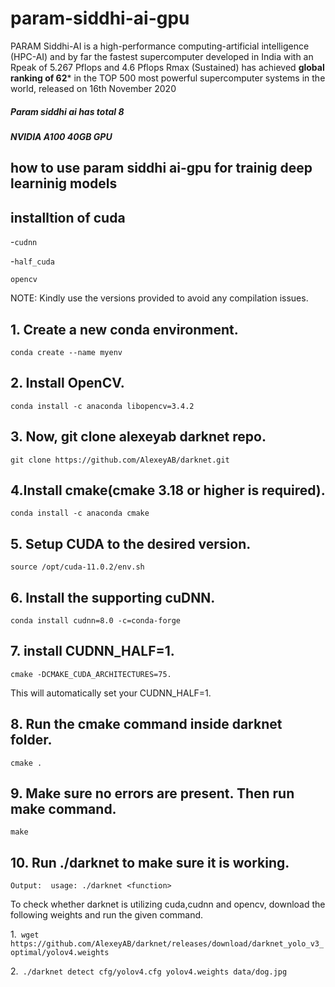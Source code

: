 # param-siddhi-ai-gpu
PARAM Siddhi-AI is a high-performance computing-artificial intelligence (HPC-AI) and by far the fastest supercomputer developed in India with an Rpeak of 5.267 Pflops and 4.6 Pflops Rmax (Sustained)
has achieved **global ranking of 62*** in the TOP 500 most powerful supercomputer systems in the world, released on 16th November 2020

##### Param siddhi ai has total 8 
##### NVIDIA A100 40GB GPU


## how to use param siddhi ai-gpu for trainig  deep learninig  models



## installtion of cuda
-```cudnn```

-```half_cuda```

```opencv```


NOTE: Kindly use the versions provided to avoid any compilation issues.

## 1. Create a new conda environment.
  ```conda create --name myenv```

## 2. Install OpenCV.
  ```conda install -c anaconda libopencv=3.4.2```

## 3. Now, git clone alexeyab darknet repo.
  ```git clone https://github.com/AlexeyAB/darknet.git```

## 4.Install cmake(cmake 3.18 or higher is required).

```conda install -c anaconda cmake```

## 5. Setup CUDA to the desired version.
  ```source /opt/cuda-11.0.2/env.sh```

## 6. Install the supporting cuDNN.
  ```conda install cudnn=8.0 -c=conda-forge```


## 7. install CUDNN_HALF=1.
 ```cmake -DCMAKE_CUDA_ARCHITECTURES=75. ```

This will automatically set your CUDNN_HALF=1.

## 8. Run the cmake command inside darknet folder.
  ```cmake .```

##  9. Make sure no errors are present. Then run make command.
 ```make```

## 10. Run ./darknet to make sure it is working.
  ```Output:  usage: ./darknet <function>```


To check whether darknet is utilizing cuda,cudnn and opencv, download the following weights and run the given command.

1.``` wget https://github.com/AlexeyAB/darknet/releases/download/darknet_yolo_v3_optimal/yolov4.weights```

2.``` ./darknet detect cfg/yolov4.cfg yolov4.weights data/dog.jpg```
